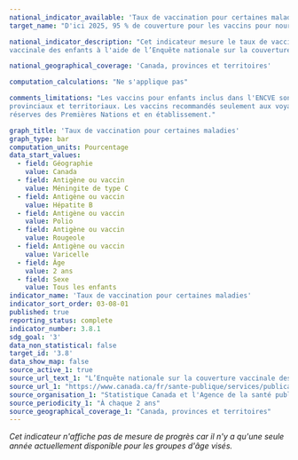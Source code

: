 ```yaml
---
national_indicator_available: 'Taux de vaccination pour certaines maladies'
target_name: "D'ici 2025, 95 % de couverture pour les vaccins pour nourrissons et enfants et 90 % de couverture pour tous les vaccins pour adolescents"

national_indicator_description: "Cet indicateur mesure le taux de vaccination pour certaines maladies. L'Agence de la santé publique du Canada surveille la couverture 
vaccinale des enfants à l'aide de l’Enquête nationale sur la couverture vaccinale des enfants."

national_geographical_coverage: 'Canada, provinces et territoires' 

computation_calculations: "Ne s'applique pas"

comments_limitations: "Les vaccins pour enfants inclus dans l'ENCVE sont des vaccins financés par les fonds publics, dans le cadre des programmes de vaccination 
provinciaux et territoriaux. Les vaccins recommandés seulement aux voyages et à certains groupes à haut risque ont été exclus. L'enquête a exclu les enfants habitant dans les 
réserves des Premières Nations et en établissement."

graph_title: 'Taux de vaccination pour certaines maladies'
graph_type: bar
computation_units: Pourcentage
data_start_values:
  - field: Géographie
    value: Canada
  - field: Antigène ou vaccin
    value: Méningite de type C
  - field: Antigène ou vaccin
    value: Hépatite B
  - field: Antigène ou vaccin
    value: Polio
  - field: Antigène ou vaccin
    value: Rougeole
  - field: Antigène ou vaccin
    value: Varicelle
  - field: Âge
    value: 2 ans
  - field: Sexe
    value: Tous les enfants
indicator_name: 'Taux de vaccination pour certaines maladies'
indicator_sort_order: 03-08-01
published: true
reporting_status: complete
indicator_number: 3.8.1
sdg_goal: '3'
data_non_statistical: false
target_id: '3.8'
data_show_map: false
source_active_1: true
source_url_text_1: "L’Enquête nationale sur la couverture vaccinale des enfants"
source_url_1: "https://www.canada.ca/fr/sante-publique/services/publications/vie-saine/2017-enquete-nationale-couverture-vaccinale-enfants.html"
source_organisation_1: "Statistique Canada et l'Agence de la santé publique du Canada"
source_periodicity_1: "À chaque 2 ans"
source_geographical_coverage_1: "Canada, provinces et territoires"
---
```

<i>Cet indicateur n'affiche pas de mesure de progrès car il n'y a qu'une seule année actuellement disponible pour les groupes d'âge visés.</i>